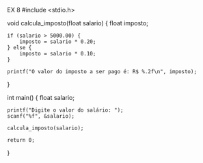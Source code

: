 EX 8
#include <stdio.h>


void calcula_imposto(float salario) {
    float imposto;

    if (salario > 5000.00) {
        imposto = salario * 0.20;
    } else {
        imposto = salario * 0.10;
    }

    printf("O valor do imposto a ser pago é: R$ %.2f\n", imposto);
}

int main() {
    float salario;

 
    printf("Digite o valor do salário: ");
    scanf("%f", &salario);

    calcula_imposto(salario);

    return 0;
}
